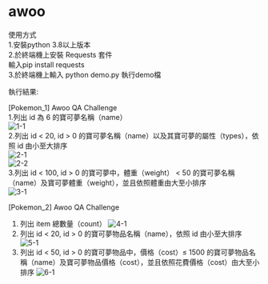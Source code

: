 # awoo

使用方式  
1.安裝python 3.8以上版本  
2.於終端機上安裝 Requests 套件  
  輸入pip install requests  
3.於終端機上輸入 python demo.py 執行demo檔  
  
  
執行結果:  
  
[Pokemon_1] Awoo QA Challenge  
1.列出 id 為 6 的寶可夢名稱（name）  
![1-1](https://github.com/iori071115/awoo/assets/75652032/48e9e621-13c4-44a6-8094-bbb0e563a177)  
2.列出 id < 20, id > 0 的寶可夢名稱（name）以及其寶可夢的屬性（types），依照 id 由小至大排序  
![2-1](https://github.com/iori071115/awoo/assets/75652032/c2009673-9e55-4409-b05c-895f06fa4ff3)  
![2-2](https://github.com/iori071115/awoo/assets/75652032/e57c18d9-35ab-408a-a07e-ed82e288306c)  
3.列出 id < 100, id > 0 的寶可夢中，體重（weight） < 50 的寶可夢名稱（name）及寶可夢體重（weight），並且依照體重由大至小排序  
![3-1](https://github.com/iori071115/awoo/assets/75652032/5c7a7a56-25ab-47fb-9e23-6bd8abdd273d)  
  
[Pokemon_2] Awoo QA Challenge  
1. 列出 item 總數量（count）
![4-1](https://github.com/iori071115/awoo/assets/75652032/d9594051-b200-4733-be0a-483da10daa5a)  
2. 列出 id < 20, id > 0 的寶可夢物品名稱（name），依照 id 由小至大排序
![5-1](https://github.com/iori071115/awoo/assets/75652032/90ad88a9-34c8-4d63-8e36-378dff314294)
3. 列出 id < 50, id > 0 的寶可夢物品中，價格（cost）≤ 1500 的寶可夢物品名稱（name）及寶可夢物品價格（cost），並且依照花費價格（cost）由大至小排序
![6-1](https://github.com/iori071115/awoo/assets/75652032/eaa1b8e5-6100-463a-b950-62d21b9566b5)  
